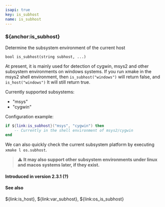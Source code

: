 ```yaml
---
isapi: true
key: is_subhost
name: is_subhost
---
```


### ${anchor:is_subhost}

Determine the subsystem environment of the current host

`bool is_subhost(string subhost, ...)`

At present, it is mainly used for detection of cygwin, msys2 and other subsystem environments on windows systems. If you run xmake in the msys2 shell environment, then `is_subhost("windows")` will return false, and `is_host("windows")` It will still return true.

Currently supported subsystems:

* "msys"
* "cygwin"

Configuration example:

```lua
if ${link:is_subhost}("msys", "cygwin") then
    -- Currently in the shell environment of msys2/cygwin
end
```

We can also quickly check the current subsystem platform by executing `xmake l os.subhost`.

> ⚠ **It may also support other subsystem environments under linux and macos systems later, if they exist.**

#### Introduced in version 2.3.1 (?)

#### See also

${link:is_host}, ${link:var_subhost}, ${link:os_is_subhost}
